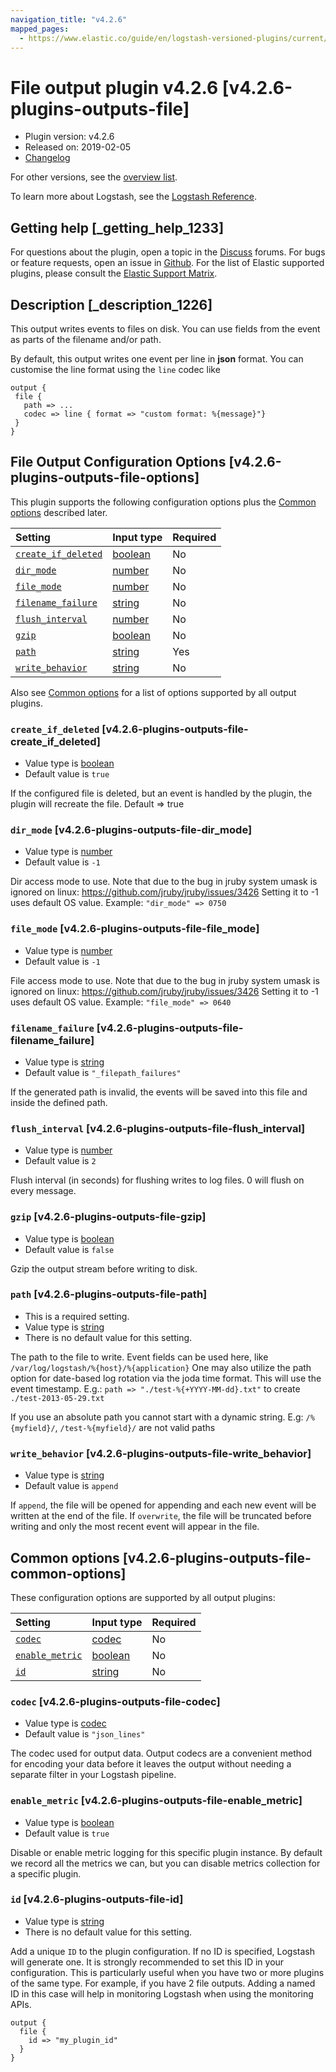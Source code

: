 ```yaml
---
navigation_title: "v4.2.6"
mapped_pages:
  - https://www.elastic.co/guide/en/logstash-versioned-plugins/current/v4.2.6-plugins-outputs-file.html
---
```


# File output plugin v4.2.6 [v4.2.6-plugins-outputs-file]

* Plugin version: v4.2.6
* Released on: 2019-02-05
* [Changelog](https://github.com/logstash-plugins/logstash-output-file/blob/v4.2.6/CHANGELOG.md)

For other versions, see the [overview list](output-file-index.md).

To learn more about Logstash, see the [Logstash Reference](https://www.elastic.co/guide/en/logstash/current/index.html).

## Getting help [_getting_help_1233]

For questions about the plugin, open a topic in the [Discuss](http://discuss.elastic.co) forums. For bugs or feature requests, open an issue in [Github](https://github.com/logstash-plugins/logstash-output-file). For the list of Elastic supported plugins, please consult the [Elastic Support Matrix](https://www.elastic.co/support/matrix#matrix_logstash_plugins).

## Description [_description_1226]

This output writes events to files on disk. You can use fields from the event as parts of the filename and/or path.

By default, this output writes one event per line in **json** format. You can customise the line format using the `line` codec like

```
output {
 file {
   path => ...
   codec => line { format => "custom format: %{message}"}
 }
}
```

## File Output Configuration Options [v4.2.6-plugins-outputs-file-options]

This plugin supports the following configuration options plus the [Common options](v4-2-6-plugins-outputs-file.md#v4.2.6-plugins-outputs-file-common-options) described later.

| Setting | Input type | Required |
| :- | :- | :- |
| [`create_if_deleted`](v4-2-6-plugins-outputs-file.md#v4.2.6-plugins-outputs-file-create_if_deleted) | [boolean](/lsr/value-types.md#boolean) | No |
| [`dir_mode`](v4-2-6-plugins-outputs-file.md#v4.2.6-plugins-outputs-file-dir_mode) | [number](/lsr/value-types.md#number) | No |
| [`file_mode`](v4-2-6-plugins-outputs-file.md#v4.2.6-plugins-outputs-file-file_mode) | [number](/lsr/value-types.md#number) | No |
| [`filename_failure`](v4-2-6-plugins-outputs-file.md#v4.2.6-plugins-outputs-file-filename_failure) | [string](/lsr/value-types.md#string) | No |
| [`flush_interval`](v4-2-6-plugins-outputs-file.md#v4.2.6-plugins-outputs-file-flush_interval) | [number](/lsr/value-types.md#number) | No |
| [`gzip`](v4-2-6-plugins-outputs-file.md#v4.2.6-plugins-outputs-file-gzip) | [boolean](/lsr/value-types.md#boolean) | No |
| [`path`](v4-2-6-plugins-outputs-file.md#v4.2.6-plugins-outputs-file-path) | [string](/lsr/value-types.md#string) | Yes |
| [`write_behavior`](v4-2-6-plugins-outputs-file.md#v4.2.6-plugins-outputs-file-write_behavior) | [string](/lsr/value-types.md#string) | No |

Also see [Common options](v4-2-6-plugins-outputs-file.md#v4.2.6-plugins-outputs-file-common-options) for a list of options supported by all output plugins.

### `create_if_deleted` [v4.2.6-plugins-outputs-file-create_if_deleted]

* Value type is [boolean](/lsr/value-types.md#boolean)
* Default value is `true`

If the configured file is deleted, but an event is handled by the plugin, the plugin will recreate the file. Default ⇒ true

### `dir_mode` [v4.2.6-plugins-outputs-file-dir_mode]

* Value type is [number](/lsr/value-types.md#number)
* Default value is `-1`

Dir access mode to use. Note that due to the bug in jruby system umask is ignored on linux: <https://github.com/jruby/jruby/issues/3426> Setting it to -1 uses default OS value. Example: `"dir_mode" => 0750`

### `file_mode` [v4.2.6-plugins-outputs-file-file_mode]

* Value type is [number](/lsr/value-types.md#number)
* Default value is `-1`

File access mode to use. Note that due to the bug in jruby system umask is ignored on linux: <https://github.com/jruby/jruby/issues/3426> Setting it to -1 uses default OS value. Example: `"file_mode" => 0640`

### `filename_failure` [v4.2.6-plugins-outputs-file-filename_failure]

* Value type is [string](/lsr/value-types.md#string)
* Default value is `"_filepath_failures"`

If the generated path is invalid, the events will be saved into this file and inside the defined path.

### `flush_interval` [v4.2.6-plugins-outputs-file-flush_interval]

* Value type is [number](/lsr/value-types.md#number)
* Default value is `2`

Flush interval (in seconds) for flushing writes to log files. 0 will flush on every message.

### `gzip` [v4.2.6-plugins-outputs-file-gzip]

* Value type is [boolean](/lsr/value-types.md#boolean)
* Default value is `false`

Gzip the output stream before writing to disk.

### `path` [v4.2.6-plugins-outputs-file-path]

* This is a required setting.
* Value type is [string](/lsr/value-types.md#string)
* There is no default value for this setting.

The path to the file to write. Event fields can be used here, like `/var/log/logstash/%{host}/%{application}` One may also utilize the path option for date-based log rotation via the joda time format. This will use the event timestamp. E.g.: `path => "./test-%{+YYYY-MM-dd}.txt"` to create `./test-2013-05-29.txt`

If you use an absolute path you cannot start with a dynamic string. E.g: `/%{myfield}/`, `/test-%{myfield}/` are not valid paths

### `write_behavior` [v4.2.6-plugins-outputs-file-write_behavior]

* Value type is [string](/lsr/value-types.md#string)
* Default value is `append`

If `append`, the file will be opened for appending and each new event will be written at the end of the file. If `overwrite`, the file will be truncated before writing and only the most recent event will appear in the file.

## Common options [v4.2.6-plugins-outputs-file-common-options]

These configuration options are supported by all output plugins:

| Setting | Input type | Required |
| :- | :- | :- |
| [`codec`](v4-2-6-plugins-outputs-file.md#v4.2.6-plugins-outputs-file-codec) | [codec](/lsr/value-types.md#codec) | No |
| [`enable_metric`](v4-2-6-plugins-outputs-file.md#v4.2.6-plugins-outputs-file-enable_metric) | [boolean](/lsr/value-types.md#boolean) | No |
| [`id`](v4-2-6-plugins-outputs-file.md#v4.2.6-plugins-outputs-file-id) | [string](/lsr/value-types.md#string) | No |

### `codec` [v4.2.6-plugins-outputs-file-codec]

* Value type is [codec](/lsr/value-types.md#codec)
* Default value is `"json_lines"`

The codec used for output data. Output codecs are a convenient method for encoding your data before it leaves the output without needing a separate filter in your Logstash pipeline.

### `enable_metric` [v4.2.6-plugins-outputs-file-enable_metric]

* Value type is [boolean](/lsr/value-types.md#boolean)
* Default value is `true`

Disable or enable metric logging for this specific plugin instance. By default we record all the metrics we can, but you can disable metrics collection for a specific plugin.

### `id` [v4.2.6-plugins-outputs-file-id]

* Value type is [string](/lsr/value-types.md#string)
* There is no default value for this setting.

Add a unique `ID` to the plugin configuration. If no ID is specified, Logstash will generate one. It is strongly recommended to set this ID in your configuration. This is particularly useful when you have two or more plugins of the same type. For example, if you have 2 file outputs. Adding a named ID in this case will help in monitoring Logstash when using the monitoring APIs.

```
output {
  file {
    id => "my_plugin_id"
  }
}
```
